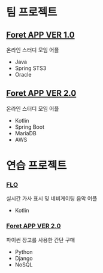 # 팀 프로젝트

## [Foret APP VER 1.0](https://github.com/azqazq195/Project/tree/master/Foret)
온라인 스터디 모임 어플
- Java
- Spring STS3
- Oracle

## [Foret APP VER 2.0](https://github.com/azqazq195/Project/tree/master/Foret2)
온라인 스터디 모임 어플
- Kotlin
- Spring Boot
- MariaDB
- AWS


# 연습 프로젝트

### [FLO](https://github.com/azqazq195/Project/tree/master/FLO)
실시간 가사 표시 및 네비게이팅 음악 어플
- Kotlin

### [Foret APP VER 2.0](https://github.com/azqazq195/Project/tree/master/Foret2)
파이썬 장고를 사용한 간단 구매
- Python
- Django
- NoSQL
